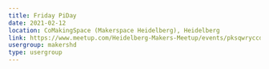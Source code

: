 ```yaml
---
title: Friday PiDay
date: 2021-02-12
location: CoMakingSpace (Makerspace Heidelberg), Heidelberg
link: https://www.meetup.com/Heidelberg-Makers-Meetup/events/pksqwryccdbqb/
usergroup: makershd
type: usergroup
---
```

